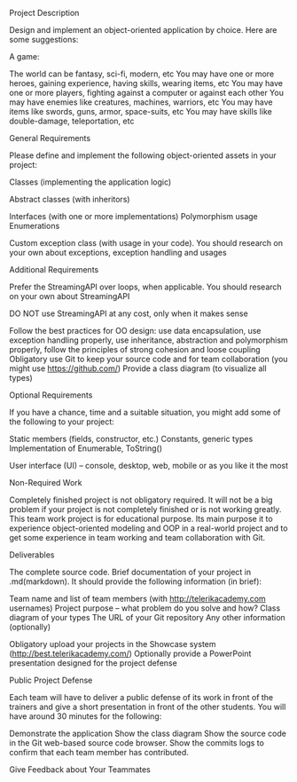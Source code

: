 Project Description

Design and implement an object-oriented application by choice. Here are some suggestions:

A game:

The world can be fantasy, sci-fi, modern, etc
You may have one or more heroes, gaining experience, having skills, wearing items, etc
You may have one or more players, fighting against a computer or against each other
You may have enemies like creatures, machines, warriors, etc
You may have items like swords, guns, armor, space-suits, etc
You may have skills like double-damage, teleportation, etc

General Requirements

Please define and implement the following object-oriented assets in your project:


Classes (implementing the application logic)

Abstract classes (with inheritors)

Interfaces (with one or more implementations)
Polymorphism usage
Enumerations

Custom exception class (with usage in your code). You should research on your own about exceptions, exception handling and usages

Additional Requirements

Prefer the StreamingAPI over loops, when applicable. You should research on your own about StreamingAPI

DO NOT use StreamingAPI at any cost, only when it makes sense


Follow the best practices for OO design: use data encapsulation, use exception handling properly, use inheritance, abstraction and polymorphism properly, follow the principles of strong cohesion and loose coupling
Obligatory use Git to keep your source code and for team collaboration (you might use https://github.com/)
Provide a class diagram (to visualize all types)

Optional Requirements

If you have a chance, time and a suitable situation, you might add some of the following to your project:

Static members (fields, constructor, etc.)
Constants, generic types
Implementation of Enumerable<T>, ToString()

User interface (UI) – console, desktop, web, mobile or as you like it the most

Non-Required Work

Completely finished project is not obligatory required. It will not be a big problem if your project is not completely finished or is not working greatly. This team work project is for educational purpose. Its main purpose it to experience object-oriented modeling and OOP in a real-world project and to get some experience in team working and team collaboration with Git.

Deliverables

The complete source code.
Brief documentation of your project in .md(markdown). It should provide the following information (in brief):

Team name and list of team members (with http://telerikacademy.com usernames)
Project purpose – what problem do you solve and how?
Class diagram of your types
The URL of your Git repository
Any other information (optionally)


Obligatory upload your projects in the Showcase system (http://best.telerikacademy.com/)
Optionally provide a PowerPoint presentation designed for the project defense

Public Project Defense

Each team will have to deliver a public defense of its work in front of the trainers and give a short presentation in front of the other students. You will have around 30 minutes for the following:

Demonstrate the application
Show the class diagram
Show the source code in the Git web-based source code browser.
Show the commits logs to confirm that each team member has contributed.

Give Feedback about Your Teammates

